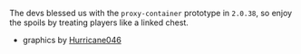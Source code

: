 The devs blessed us with the `proxy-container` prototype in `2.0.38`, so enjoy the spoils by treating players like a linked chest.

- graphics by [Hurricane046](https://mods.factorio.com/user/Hurricane046)
